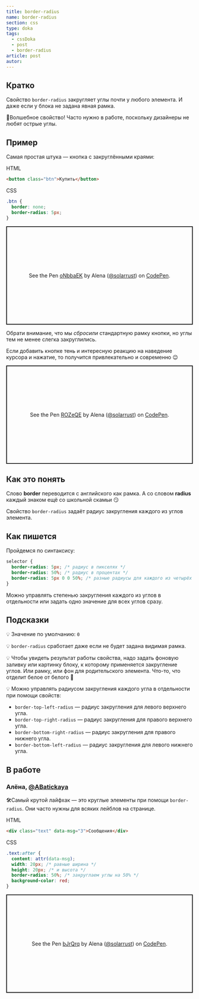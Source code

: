 ```yaml
---
title: border-radius
name: border-radius
section: css
type: doka
tags:
  - cssDoka
  - post
  - border-radius
article: post
autor:
---
```


## Кратко

Свойство `border-radius` закругляет углы почти у любого элемента. И даже если у блока не задана явная рамка.

🔮Волшебное свойство! Часто нужно в работе, поскольку дизайнеры не любят острые углы.

## Пример

Самая простая штука — кнопка с закруглёнными краями:

HTML

```html
<button class="btn">Купить</button>
```

CSS

```css
.btn {
  border: none;
  border-radius: 5px;
}
```

<p class="codepen" data-height="265" data-theme-id="light" data-default-tab="css,result" data-user="solarrust" data-slug-hash="oNbbaEK" style="height: 265px; box-sizing: border-box; display: flex; align-items: center; justify-content: center; border: 2px solid; margin: 1em 0; padding: 1em;" data-pen-title="oNbbaEK">
  <span>See the Pen <a href="https://codepen.io/solarrust/pen/oNbbaEK">
  oNbbaEK</a> by Alena (<a href="https://codepen.io/solarrust">@solarrust</a>)
  on <a href="https://codepen.io">CodePen</a>.</span>
</p>

Обрати внимание, что мы _сбросили_ стандартную рамку кнопки, но углы тем не менее слегка закруглились.

Если добавить кнопке тень и интересную реакцию на наведение курсора и нажатие, то получится привлекательно и современно 😉

<p class="codepen" data-height="265" data-theme-id="light" data-default-tab="css,result" data-user="solarrust" data-slug-hash="ROZeQE" style="height: 265px; box-sizing: border-box; display: flex; align-items: center; justify-content: center; border: 2px solid; margin: 1em 0; padding: 1em;" data-pen-title="ROZeQE">
  <span>See the Pen <a href="https://codepen.io/solarrust/pen/ROZeQE">
  ROZeQE</a> by Alena (<a href="https://codepen.io/solarrust">@solarrust</a>)
  on <a href="https://codepen.io">CodePen</a>.</span>
</p>

## Как это понять

Слово **border** переводится с английского как рамка. А со словом **radius** каждый знаком ещё со школьной скамьи 😏

Свойство `border-radius` задаёт радиус закругления каждого из углов элемента.

## Как пишется

Пройдемся по синтаксису:

```css
selector {
  border-radius: 5px; /* радиус в пикселях */
  border-radius: 50%; /* радиус в процентах */
  border-radius: 5px 0 0 50%; /* разные радиусы для каждого из четырёх углов элемента */
}
```

Можно управлять степенью закругления каждого из углов в отдельности или задать одно значение для всех углов сразу.

## Подсказки

💡 Значение по умолчанию: `0`

💡 `border-radius` сработает даже если не будет задана видимая рамка.

💡 Чтобы увидеть результат работы свойства, надо задать фоновую заливку или картинку блоку, к которому применяется закругление углов. Или рамку, или фон для родительского элемента. Что-то, что отделит белое от белого 🤗

💡 Можно управлять радиусом закругления каждого угла в отдельности при помощи свойств:

- `border-top-left-radius` — радиус закругления для левого верхнего угла.
- `border-top-right-radius` — радиус закругления для правого верхнего угла.
- `border-bottom-right-radius` — радиус закругления для правого нижнего угла.
- `border-bottom-left-radius` — радиус закругления для левого нижнего угла.

## В работе

<h3>Алёна, <a href="https://twitter.com/ABatickaya" target="_blank" rel="nofollow noopener noreferrer" class="twitter">@ABatickaya</a></h3>

🛠Самый крутой лайфхак — это круглые элементы при помощи `border-radius`. Они часто нужны для всяких лейблов на странице.

HTML

```html
<div class="text" data-msg="3">Сообщения</div>
```

CSS

```css
.text:after {
  content: attr(data-msg);
  width: 20px; /* равные ширина */
  height: 20px; /* и высота */
  border-radius: 50%; /* закруглаем углы на 50% */
  background-color: red;
}
```

<p class="codepen" data-height="265" data-theme-id="light" data-default-tab="css,result" data-user="solarrust" data-slug-hash="bJrQrq" style="height: 265px; box-sizing: border-box; display: flex; align-items: center; justify-content: center; border: 2px solid; margin: 1em 0; padding: 1em;" data-pen-title="bJrQrq">
  <span>See the Pen <a href="https://codepen.io/solarrust/pen/bJrQrq">
  bJrQrq</a> by Alena (<a href="https://codepen.io/solarrust">@solarrust</a>)
  on <a href="https://codepen.io">CodePen</a>.</span>
</p>
<script async src="https://static.codepen.io/assets/embed/ei.js"></script>
